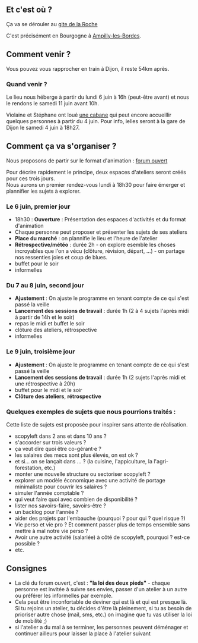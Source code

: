 <script>
    window.addEventListener("load", function(event) {
        // display the first answer
        document.querySelector("dd").classList.toggle('visible')
        const dts = document.querySelectorAll("dt")
        dts.forEach(dt => dt.addEventListener('click', event => {
            event.currentTarget.nextElementSibling.classList.toggle('visible')
        }))
    });
</script>

## Et c'est où ?
Ça va se dérouler au [gite de la Roche](https://www.gites-de-france.com/fr/bourgogne-franche-comte/cote-dor/gite-de-la-roche-21g611?from=2022-06-06&to=2022-06-12&travelers=9)  

C'est précisément en Bourgogne à [Ampilly-les-Bordes](https://www.openstreetmap.org/search?query=%20ampilly%20sur%20board#map=19/44.81446/3.44544). 

## Comment venir ?
Vous pouvez vous rapprocher en train à Dijon, il reste 54km après.

### Quand venir ?
Le lieu nous héberge à partir du lundi 6 juin à 16h (peut-être avant) et nous le rendons le samedi 11 juin avant 10h.

Violaine et Stéphane ont loué [une cabane](https://www.airbnb.fr/rooms/27525285) qui peut encore accueillir quelques personnes à partir du 4 juin.
Pour info, ielles seront à la gare de Dijon le samedi 4 juin à 18h27.

## Comment ça va s'organiser ?
Nous proposons de partir sur le format d'animation : [forum ouvert](https://www.colibris-lemouvement.org/sites/default/files/content/forumouvert_fiche_pratique_19052017_1.pdf)  
  
Pour décrire rapidement le principe, deux espaces d'ateliers seront créés pour ces trois jours.  
Nous aurons un premier rendez-vous lundi à 18h30 pour faire émerger et plannifier les sujets à explorer.  

### Le 6 juin, premier jour
- 18h30 : **Ouverture** : Présentation des espaces d'activités et du format d'animation
- Chaque personne peut proposer et présenter les sujets de ses ateliers
- **Place du marché** : on plannifie le lieu et l'heure de l'atelier
- **Rétrospective/météo** : durée 2h - on explore esemble les choses incroyables que l'on a vécu (clôture, révision, départ, ...) - on partage nos ressenties joies et coup de blues.
- buffet pour le soir
- informelles

### Du 7 au 8 juin, second jour
- **Ajustement** : On ajuste le programme en tenant compte de ce qui s'est passé la veille
- **Lancement des sessions de travail** : durée 1h (2 à 4 sujets l'après midi à partir de 14h et le soir)
- repas le midi et buffet le soir
- clôture des ateliers, rétrospective
- informelles

### Le 9 juin, troisième jour
- **Ajustement** : On ajuste le programme en tenant compte de ce qui s'est passé la veille
- **Lancement des sessions de travail** : durée 1h (2 sujets l'après midi et une rétrospective à 20h)
- buffet pour le midi et le soir
- **Clôture des ateliers**, **rétrospective**

### Quelques exemples de sujets que nous pourrions traités :

Cette liste de sujets est proposée pour inspirer sans attente de réalisation.

- scopyleft dans 2 ans et dans 10 ans ?
- s'accorder sur trois valeurs ?
- ça veut dire quoi être co-gérant·e ?
- les salaires des mecs sont plus élevés, on est ok ? 
- et si... on se lançait dans ... ? (la cuisine, l'appiculture, la l'agri-forestation, etc.)
- monter une nouvelle structure ou sectoriser scopyleft ?
- explorer un modèle économique avec une activité de portage minimaliste pour couvrir les salaires ?
- simuler l'année comptable ?
- qui veut faire quoi avec combien de disponibilité ?
- lister nos savoirs-faire, savoirs-être ?
- un backlog pour l'année ?
- aider des projets par l'embauche (pourquoi ? pour qui ? quel risque ?)
- Vie perso et vie pro ? Et comment passer plus de temps ensemble sans mettre à mal notre vie perso ?
- Avoir une autre activité (salariée) à côté de scopyleft, pourquoi ? est-ce possible ?
- etc.

## Consignes
- La clé du forum ouvert, c'est : **"la loi des deux pieds"** - chaque personne est invitée à suivre ses envies, passer d'un atelier à un autre ou préférer les informelles par exemple.
- Cela peut être inconfortable de deviner qui est là et qui est presque là. Si tu rejoins un atelier, tu décides d'être là pleinement, si tu as besoin de prioriser autre chose (mail, sms, etc.) on imagine que tu vas utiliser la loi de mobilité ;)
- si l'atelier a du mal à se terminer, les personnes peuvent déménager et continuer ailleurs pour laisser la place à l'atelier suivant

